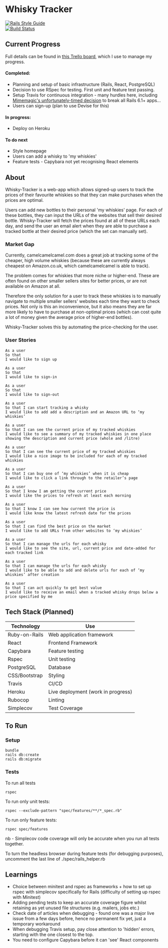# Whisky Tracker

[![Rails Style Guide](https://img.shields.io/badge/code_style-rubocop-brightgreen.svg)](https://github.com/rubocop/rubocop-rails)    
[![Build Status](https://www.travis-ci.com/Will-Helliwell/whisky_tracker.svg?branch=main)](https://www.travis-ci.com/Will-Helliwell/whisky_tracker)

## Current Progress

Full details can be found in [this Trello board](https://trello.com/b/fiTYUug4/whisky-tracker), which I use to manage my progress.

#### Completed:
- Planning and setup of basic infrastructure (Rails, React, PostgreSQL)
- Decision to use RSpec for testing. First unit and feature test passing.
- Setup Travis for continuous integration - many hurdles here, including [Mimemagic's unfortunately-timed decision](https://dev.to/cseeman/what-s-up-with-mimemagic-breaking-everything-he1) to break all Rails 6.1+ apps...
- Users can sign-up (plan to use Devise for this)


#### In progress:
- Deploy on Heroku

#### To do next
- Style homepage
- Users can add a whisky to 'my whiskies'
- Feature tests - Capybara not yet recognising React elements


## About

Whisky-Tracker is a web-app which allows signed-up users to track the prices of their favourite whiskies so that they can make purchases when the prices are optimal.

Users can add new bottles to their personal 'my whiskies' page. For each of these bottles, they can input the URLs of the websites that sell their desired bottle. Whisky-Tracker will fetch the prices found at all of these URLs each day, and send the user an email alert when they are able to purchase a tracked bottle at their desired price (which the set can manually set).

### Market Gap

Currently, camelcamelcamel.com does a great job at tracking some of the cheaper, high volume whiskies (because these are currently always cheapest on Amazon.co.uk, which camelcamelcamel is able to track).

The problem comes for whiskies that more niche or higher-end. These are often found on other smaller sellers sites for better prices, or are not available on Amazon at all.

Therefore the only solution for a user to track these whiskies is to manually navigate to multiple smaller sellers' websites each time they want to check prices. Not only is this an inconvenience, but it also means they are far more likely to have to purchase at non-optimal prices (which can cost quite a lot of money given the average price of higher-end bottles).

Whisky-Tracker solves this by automating the price-checking for the user.

### User Stories

```
As a user
So that
I would like to sign up

As a user
So that
I would like to sign-in

As a user
So that
I would like to sign-out

As a user
So that I can start tracking a whisky
I would like to add add a description and an Amazon URL to ‘my whiskies’

As a user
So that I can see the current price of my tracked whiskies
I would like to see a summary of my tracked whiskies in one place showing the description and current price (whole and /litre)

As a user
So that I can see the current price of my tracked whiskies
I would like a nice image to be included for each of my tracked whiskies

As a user
So that I can buy one of ‘my whiskies’ when it is cheap
I would like to click a link through to the retailer’s page

As a user
So that I know I am getting the current price
I would like the prices to refresh at least each morning

As a user
So that I know I can see how current the price is
I would like know the latest refresh date for the prices

As a user
So that I can find the best price on the market
I would like to add URLs from other websites to ‘my whiskies’

As a user
So that I can manage the urls for each whisky
I would like to see the site, url, current price and date-added for each tracked link

As a user
So that I can manage the urls for each whisky
I would like to be able to add and delete urls for each of ‘my whiskies’ after creation

As a user
So that I can act quickly to get best value
I would like to receive an email when a tracked whisky drops below a price specified by me
```

## Tech Stack (Planned)

| Technology    | Use                           |
| ------------- | ----------------------------- |
| Ruby-on-Rails          | Web application framework |
| React         | Frontend Framework            |
| Capybara       | Feature testing               |
| Rspec       | Unit testing                  |
| PostgreSQL       | Database                      |
| CSS/Bootstrap          | Styling                       |
| Travis        | CI/CD                         |
| Heroku        | Live deployment (work in progress)        |
| Rubocop        | Linting                       |
| Simplecov     | Test Coverage     |


## To Run
### Setup
```
bundle
rails db:create
rails db:migrate
```
### Tests

To run all tests
```
rspec
```
To run only unit tests:
```
rspec --exclude-pattern "spec/features/**/*_spec.rb"
```
To run only feature tests:
```
rspec spec/features
```
nb - Simplecov code coverage will only be accurate when you run all tests together.

To turn the headless browser during feature tests (for debugging purposes), uncomment the last line of ./spec/rails_helper.rb


## Learnings

- Choice between minitest and rspec as frameworks + how to set up rspec with simplecov specifically for Rails (difficulty of setting up rspec with Minitest)
- Adding pending tests to keep an accurate coverage figure whilst retaining as yet unused file structures (e.g. mailers, jobs etc.)
- Check date of articles when debugging - found one was a major live issue from a few days before, hence no permanent fix yet, just a temporary workaround
- When debugging Travis setup, pay close attention to 'hidden' errors, starting with the one closest to the top. 
- You need to configure Capybara before it can 'see' React components
